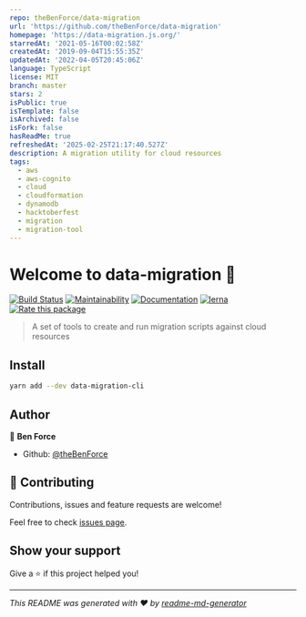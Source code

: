 ```yaml
---
repo: theBenForce/data-migration
url: 'https://github.com/theBenForce/data-migration'
homepage: 'https://data-migration.js.org/'
starredAt: '2021-05-16T00:02:58Z'
createdAt: '2019-09-04T15:55:35Z'
updatedAt: '2022-04-05T20:45:06Z'
language: TypeScript
license: MIT
branch: master
stars: 2
isPublic: true
isTemplate: false
isArchived: false
isFork: false
hasReadMe: true
refreshedAt: '2025-02-25T21:17:40.527Z'
description: A migration utility for cloud resources
tags:
  - aws
  - aws-cognito
  - cloud
  - cloudformation
  - dynamodb
  - hacktoberfest
  - migration
  - migration-tool
---
```


# Welcome to data-migration 👋

[![Build Status](https://github.com/theBenForce/data-migration/workflows/Release/badge.svg?branch=master)](https://github.com/theBenForce/data-migration/actions)
[![Maintainability](https://api.codeclimate.com/v1/badges/89a0c1976c9b89979635/maintainability)](https://codeclimate.com/github/theBenForce/data-migration/maintainability)
[![Documentation](https://img.shields.io/badge/documentation-view-blue)](https://data-migration.js.org/)
[![lerna](https://img.shields.io/badge/maintained%20with-lerna-cc00ff.svg)](https://lerna.js.org/)
[![Rate this package](https://badges.openbase.com/js/rating/data-migration.svg?token=FdpfCIkspk8Sc6VI7wU1KT3wqoAKWptHr+1B76UYXSg=)](https://openbase.com/js/data-migration?utm_source=embedded&amp;utm_medium=badge&amp;utm_campaign=rate-badge)

> A set of tools to create and run migration scripts against cloud resources

## Install

```sh
yarn add --dev data-migration-cli
```

## Author

👤 **Ben Force**

- Github: [@theBenForce](https://github.com/theBenForce)

## 🤝 Contributing

Contributions, issues and feature requests are welcome!

Feel free to check [issues page](https://github.com/theBenForce/data-migration/issues).

## Show your support

Give a ⭐️ if this project helped you!

---

_This README was generated with ❤️ by [readme-md-generator](https://github.com/kefranabg/readme-md-generator)_
